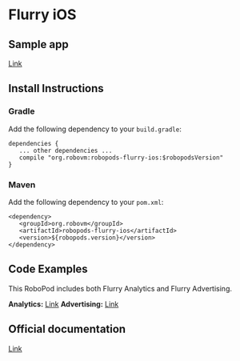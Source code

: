 # Flurry iOS

## Sample app

[Link](https://github.com/robovm/robovm-samples/tree/master/robopods/flurry/ios)

## Install Instructions

### Gradle

Add the following dependency to your `build.gradle`:

```
dependencies {
   ... other dependencies ...
   compile "org.robovm:robopods-flurry-ios:$robopodsVersion"
}
```

### Maven

Add the following dependency to your `pom.xml`:

```
<dependency>
   <groupId>org.robovm</groupId>
   <artifactId>robopods-flurry-ios</artifactId>
   <version>${robopods.version}</version>
</dependency>
```

## Code Examples

This RoboPod includes both Flurry Analytics and Flurry Advertising.

__Analytics:__ [Link](../ios-analytics)
__Advertising:__ [Link](../ios-ads)

## Official documentation

[Link](https://developer.yahoo.com/flurry/docs/)